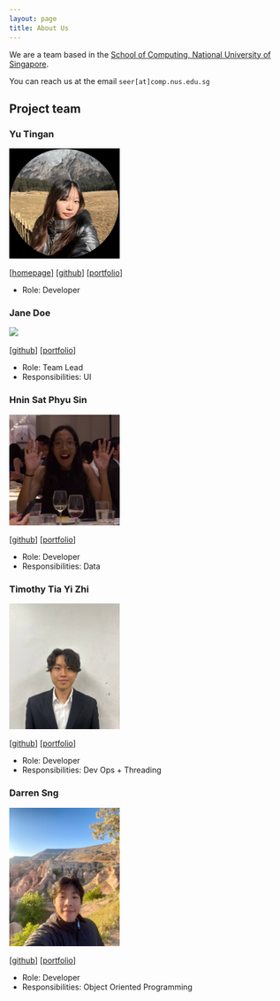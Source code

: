 ```yaml
---
layout: page
title: About Us
---
```


We are a team based in the [School of Computing, National University of Singapore](https://www.comp.nus.edu.sg).

You can reach us at the email `seer[at]comp.nus.edu.sg`

## Project team

### Yu Tingan

<img src="images/llamawithhats.png" width="200px">

[[homepage](https://llamawithhats.github.io/ip/)]
[[github](https://github.com/llamawithhats)]
[[portfolio](team/llamawithhats.md)]

* Role: Developer

### Jane Doe

<img src="images/johndoe.png" width="200px">

[[github](http://github.com/johndoe)]
[[portfolio](team/johndoe.md)]

* Role: Team Lead
* Responsibilities: UI

### Hnin Sat Phyu Sin

<img src="images/hninsatphyusin.png" width="200px">

[[github](http://github.com/hninsatphyusin)] [[portfolio](team/hninsatphyusin.md)]

* Role: Developer
* Responsibilities: Data

### Timothy Tia Yi Zhi

<img src="images/timxthytia.png" width="200px">

[[github](http://github.com/timxthytia)]
[[portfolio](team/timxthytia.md)]

* Role: Developer
* Responsibilities: Dev Ops + Threading

### Darren Sng

<img src="images/sngdarren.png" width="200px">

[[github](http://github.com/sngdarren)]
[[portfolio](team/sngdarren.md)]

* Role: Developer
* Responsibilities: Object Oriented Programming
